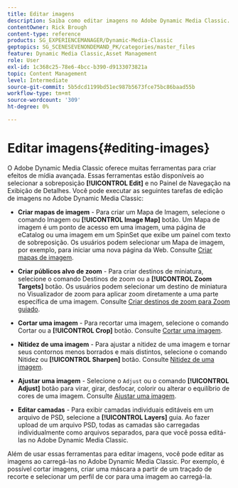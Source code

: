 ```yaml
---
title: Editar imagens
description: Saiba como editar imagens no Adobe Dynamic Media Classic.
contentOwner: Rick Brough
content-type: reference
products: SG_EXPERIENCEMANAGER/Dynamic-Media-Classic
geptopics: SG_SCENESEVENONDEMAND_PK/categories/master_files
feature: Dynamic Media Classic,Asset Management
role: User
exl-id: 1c368c25-78e6-4bcc-b390-d9133073821a
topic: Content Management
level: Intermediate
source-git-commit: 5b5dcd1199bd51ec987b5673fce75bc86baad55b
workflow-type: tm+mt
source-wordcount: '309'
ht-degree: 0%

---
```


# Editar imagens{#editing-images}

O Adobe Dynamic Media Classic oferece muitas ferramentas para criar efeitos de mídia avançada. Essas ferramentas estão disponíveis ao selecionar a sobreposição **[!UICONTROL Edit]** e no Painel de Navegação na Exibição de Detalhes. Você pode executar as seguintes tarefas de edição de imagens no Adobe Dynamic Media Classic:

* **Criar mapas de imagem** - Para criar um Mapa de Imagem, selecione o comando Imagem ou **[!UICONTROL Image Map]** botão. Um Mapa de imagem é um ponto de acesso em uma imagem, uma página de eCatalog ou uma imagem em um SpinSet que exibe um painel com texto de sobreposição. Os usuários podem selecionar um Mapa de imagem, por exemplo, para iniciar uma nova página da Web. Consulte [Criar mapas de imagem](/help/using/creating-image-maps.md).

* **Criar públicos alvo de zoom** - Para criar destinos de miniatura, selecione o comando Destinos de zoom ou a **[!UICONTROL Zoom Targets]** botão. Os usuários podem selecionar um destino de miniatura no Visualizador de zoom para aplicar zoom diretamente a uma parte específica de uma imagem. Consulte [Criar destinos de zoom para Zoom guiado](/help/using/creating-zoom-targets-guided-zoom.md).

* **Cortar uma imagem** - Para recortar uma imagem, selecione o comando Cortar ou a **[!UICONTROL Crop]** botão. Consulte [Cortar uma imagem](/help/using/cropping-image.md).

* **Nitidez de uma imagem** - Para ajustar a nitidez de uma imagem e tornar seus contornos menos borrados e mais distintos, selecione o comando Nitidez ou **[!UICONTROL Sharpen]** botão. Consulte [Nitidez de uma imagem](/help/using/sharpening-image.md).

* **Ajustar uma imagem** - Selecione o `Adjust` ou o comando **[!UICONTROL Adjust]** botão para virar, girar, desfocar, colorir ou alterar o equilíbrio de cores de uma imagem. Consulte [Ajustar uma imagem](/help/using/adjusting-image.md).

* **Editar camadas** - Para exibir camadas individuais editáveis em um arquivo de PSD, selecione a **[!UICONTROL Layers]** guia. Ao fazer upload de um arquivo PSD, todas as camadas são carregadas individualmente como arquivos separados, para que você possa editá-las no Adobe Dynamic Media Classic.

Além de usar essas ferramentas para editar imagens, você pode editar as imagens ao carregá-las no Adobe Dynamic Media Classic. Por exemplo, é possível cortar imagens, criar uma máscara a partir de um traçado de recorte e selecionar um perfil de cor para uma imagem ao carregá-la.
